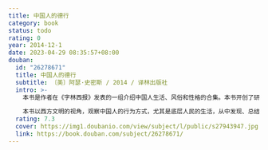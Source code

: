 ```yaml
---
title: 中国人的德行
category: book
status: todo
rating: 0
year: 2014-12-1
date: 2023-04-29 08:35:57+08:00
douban:
  id: "26278671"
  title: 中国人的德行
  subtitle: 〔美〕阿瑟·史密斯 / 2014 / 译林出版社
  intro: >-
    本书是作者在《字林西报》发表的一组介绍中国人生活、风俗和性格的合集。本书开创了研究中国国民性的先河，将那个时代的中国观作了鞭辟入里的剖析，是这方面第一本带有社会学性质的著述，对后世学人影响颇深，具有深刻的历史意义及社会地位。

    本书以西方文明的视角，观察中国人的行为方式，尤其是底层人民的生活，从中发现、总结出中国人的性格，以及中国文化的特质。内容具体、细致、生动，分析透彻，一针见血。
  rating: 7.3
  cover: https://img1.doubanio.com/view/subject/l/public/s27943947.jpg
  link: https://book.douban.com/subject/26278671/
---
```



